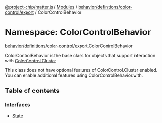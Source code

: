 [@project-chip/matter.js](../README.md) / [Modules](../modules.md) / [behavior/definitions/color-control/export](behavior_definitions_color_control_export.md) / ColorControlBehavior

# Namespace: ColorControlBehavior

[behavior/definitions/color-control/export](behavior_definitions_color_control_export.md).ColorControlBehavior

ColorControlBehavior is the base class for objects that support interaction with [ColorControl.Cluster](cluster_export.ColorControl.md#cluster).

This class does not have optional features of ColorControl.Cluster enabled. You can enable additional features using
ColorControlBehavior.with.

## Table of contents

### Interfaces

- [State](../interfaces/behavior_definitions_color_control_export.ColorControlBehavior.State.md)
